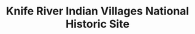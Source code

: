 ---
layout: repo
title: "Knife River Indian Villages National Historic Site"
id: 6451
permalink: repos/6451/
---